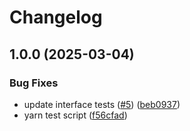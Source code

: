 # Changelog

## 1.0.0 (2025-03-04)


### Bug Fixes

* update interface tests ([#5](https://github.com/ChainSafe/js-libp2p-quic/issues/5)) ([beb0937](https://github.com/ChainSafe/js-libp2p-quic/commit/beb0937fc5f0bd4ea6d8c63ed76d441774c22226))
* yarn test script ([f56cfad](https://github.com/ChainSafe/js-libp2p-quic/commit/f56cfad495821d6f1c56d857a98a36ddab2c07cd))
